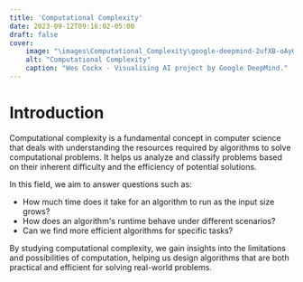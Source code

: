 ```yaml
---
title: 'Computational Complexity'
date: 2023-09-12T09:16:02-05:00
draft: false
cover:
    image: "\images\Computational_Complexity\google-deepmind-2ufXB-oAyG0-unsplash.jpg"
    alt: "Computational Complexity"
    caption: "Wes Cockx - Visualising AI project by Google DeepMind."
---
```


# Introduction

Computational complexity is a fundamental concept in computer science that deals with understanding the resources required by algorithms to solve computational problems. It helps us analyze and classify problems based on their inherent difficulty and the efficiency of potential solutions.

In this field, we aim to answer questions such as:
- How much time does it take for an algorithm to run as the input size grows?
- How does an algorithm's runtime behave under different scenarios?
- Can we find more efficient algorithms for specific tasks?

By studying computational complexity, we gain insights into the limitations and possibilities of computation, helping us design algorithms that are both practical and efficient for solving real-world problems.
